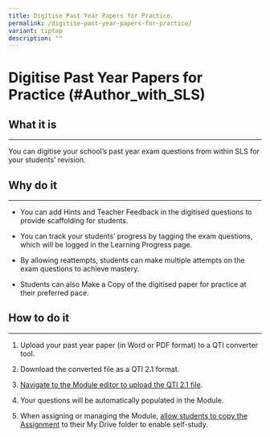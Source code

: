 ```yaml
---
title: Digitise Past Year Papers for Practice
permalink: /digitise-past-year-papers-for-practice/
variant: tiptap
description: ""
---
```

<h1>Digitise Past Year Papers for Practice (#Author_with_SLS)</h1>
<h2>What it is</h2>
<hr>
<p>You can digitise your school’s past year exam questions from within SLS
for your students’ revision.</p>
<h2>Why do it</h2>
<hr>
<ul data-tight="true" class="tight">
<li>
<p>You can add Hints and Teacher Feedback in the digitised questions to provide
scaffolding for students.</p>
</li>
<li>
<p>You can track your students’ progress by tagging the exam questions, which
will be logged in the Learning Progress page.</p>
</li>
<li>
<p>By allowing reattempts, students can make multiple attempts on the exam
questions to achieve mastery.</p>
</li>
<li>
<p>Students can also Make a Copy of the digitised paper for practice at their
preferred pace.</p>
</li>
</ul>
<h2>How to do it</h2>
<hr>
<ol data-tight="true" class="tight">
<li>
<p>Upload your past year paper (in Word or PDF format) to a QTI converter
tool.</p>
</li>
<li>
<p>Download the converted file as a QTI 2.1 format.</p>
</li>
<li>
<p><a href="/teacher-user-guide/author/upload-question-and-test-interoperability-qti-files/" rel="noopener noreferrer nofollow" target="_blank">Navigate to the Module editor to upload the QTI 2.1 file</a>.</p>
</li>
<li>
<p>Your questions will be automatically populated in the Module.</p>
</li>
<li>
<p>When assigning or managing the Module, <a href="/teacher-user-guide/assign/allow-students-to-copy-assignments/" rel="noopener noreferrer nofollow" target="_blank">allow students to copy the Assignment</a> to
their My Drive folder to enable self-study.</p>
</li>
</ol>
<p></p>